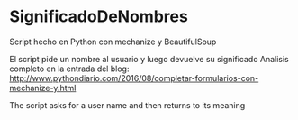 # SignificadoDeNombres
Script hecho en Python con mechanize y BeautifulSoup

El script pide un nombre al usuario y luego devuelve su significado
Analisis completo en la entrada del blog: http://www.pythondiario.com/2016/08/completar-formularios-con-mechanize-y.html


The script asks for a user name and then returns to its meaning
